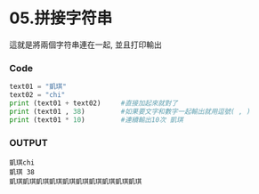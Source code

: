 # 05.拼接字符串
這就是將兩個字符串連在一起, 並且打印輸出

### Code
```python
text01 = "凱琪"
text02 = "chi"
print (text01 + text02)     #直接加起來就對了
print (text01 , 38)         #如果要文字和數字一起輸出就用逗號( , )
print (text01 * 10)         #連續輸出10次 凱琪
```
### OUTPUT
```
凱琪chi
凱琪 38
凱琪凱琪凱琪凱琪凱琪凱琪凱琪凱琪凱琪凱琪
```